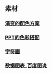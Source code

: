 ## 素材 

### [渐变的配色方案](https://webgradients.com/)

### [PPT的色彩搭配](https://www.islide.cc/)

### [字符画](https://wordart.com/create)

### [数据图表_百度图说](http://tushuo.baidu.com/)

